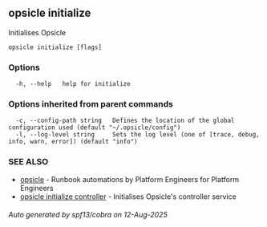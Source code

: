 ## opsicle initialize

Initialises Opsicle

```
opsicle initialize [flags]
```

### Options

```
  -h, --help   help for initialize
```

### Options inherited from parent commands

```
  -c, --config-path string   Defines the location of the global configuration used (default "~/.opsicle/config")
  -l, --log-level string     Sets the log level (one of [trace, debug, info, warn, error]) (default "info")
```

### SEE ALSO

* [opsicle](cli/opsicle.md)	 - Runbook automations by Platform Engineers for Platform Engineers
* [opsicle initialize controller](cli/opsicle_initialize_controller.md)	 - Initialises Opsicle's controller service

###### Auto generated by spf13/cobra on 12-Aug-2025
